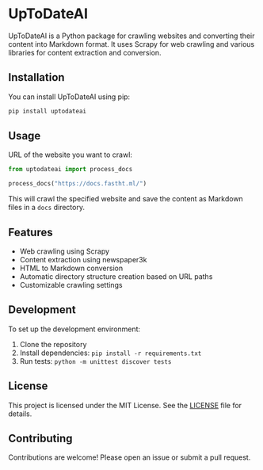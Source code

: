 # UpToDateAI

UpToDateAI is a Python package for crawling websites and converting their content into Markdown format. It uses Scrapy for web crawling and various libraries for content extraction and conversion.

## Installation

You can install UpToDateAI using pip:

```bash
pip install uptodateai
```

## Usage

URL of the website you want to crawl:

```python
from uptodateai import process_docs

process_docs("https://docs.fastht.ml/")
```

This will crawl the specified website and save the content as Markdown files in a `docs` directory.

## Features

- Web crawling using Scrapy
- Content extraction using newspaper3k
- HTML to Markdown conversion
- Automatic directory structure creation based on URL paths
- Customizable crawling settings

## Development

To set up the development environment:

1. Clone the repository
2. Install dependencies: `pip install -r requirements.txt`
3. Run tests: `python -m unittest discover tests`

## License

This project is licensed under the MIT License. See the [LICENSE](LICENSE) file for details.

## Contributing

Contributions are welcome! Please open an issue or submit a pull request.
